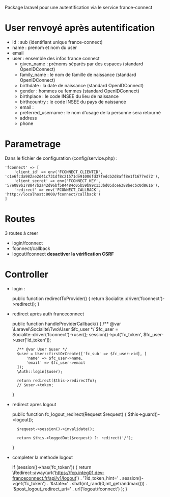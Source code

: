 Package laravel pour une autentification via le service france-connect

# User renvoyé après autentification
* id : sub (identifiant unique france-connect)
* name : prenom et nom du user
* email
* user : ensemble des infos france connect
    * given_name : 	prénoms séparés par des espaces (standard OpenIDConnect)
    * family_name : le nom de famille de naissance (standard OpenIDConnect)
    * birthdate : la date de naissance (standard OpenIDConnect)
    * gender : hommes ou femmes (standard OpenIDConnect)
    * birthplace : le code INSEE du lieu de naissance
    * birthcountry : le code INSEE du pays de naissance
    * email : 
    * preferred_username : le nom d'usage de la personne sera retourné
    * address
    * phone
    
# Parametrage
Dans le fichier de configuration (config/service.php) :

    'fconnect' => [
        'client_id' => env('FCONNECT_CLIENTID', 'c1e6fcda982ae2d41c731df8c21571de91006fd37fedcb2d8aff8e1f1677ed72'),
        'client_secret' => env('FCONNECT_KEY', '57e089b178847b2a42d96bf584484c05b59b99c133bd05dce6388becbc0d8616'),
        'redirect' => env('FCONNECT_CALLBACK', 'http://localhost:8000/fconnect/callback')
    ]
    
# Routes
3 routes à creer
* login/fconnect
* fconnect/callback
* logout/fconnect **desactiver la vérification CSRF**

# Controller
* login :


    public function redirectToProvider()
    {
        return Socialite::driver('fconnect')->redirect();
    }
* redirect après auth franceconnect


    public function handleProviderCallback()
    {
        /** @var \Laravel\Socialite\Two\User $fc_user */
        $fc_user = Socialite::driver('fconnect')->user();
        session()->put('fc_token', $fc_user->user['id_token']);

        /** @var User $user */
        $user = User::firstOrCreate(['fc_sub' => $fc_user->id], [
            'name' => $fc_user->name,
            'email' => $fc_user->email
        ]);
        \Auth::login($user);

        return redirect($this->redirectTo);
        // $user->token;
    }
* redirect apres logout


    public function fc_logout_redirect(Request $request)
    {
        $this->guard()->logout();

        $request->session()->invalidate();

        return $this->loggedOut($request) ?: redirect('/');
    }
* completer la methode logout
    
    
    if (session()->has('fc_token')) {
        return \Redirect::away(url('https://fcp.integ01.dev-franceconnect.fr/api/v1/logout') .
            '?id_token_hint=' . session()->get('fc_token') .
            '&state=' . sha1(mt_rand(0,mt_getrandmax())) .
            '&post_logout_redirect_uri=' . url('logout/fconnect')
        );
    }   